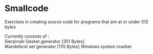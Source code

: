 # Smallcode
Exercises in creating source code for programs that are at or under 512 bytes

Currently consists of :    
Sierpinski Gasket generator [351 Bytes]    
Mandelbrot set generator [170 Bytes]
Windows system crasher    
